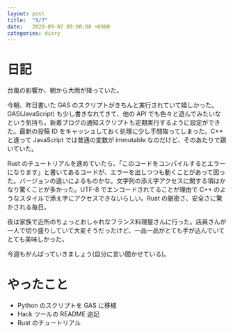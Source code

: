 ```yaml
---
layout: post
title:  "9/7"
date:   2020-09-07 09:00:00 +0900
categories: diary
---
```

# 日記

台風の影響か、朝から大雨が降っていた。

今朝、昨日書いた GAS のスクリプトがきちんと実行されていて嬉しかった。GAS(JavaScript) も少し書きなれてきて、他の API でも色々と遊んでみたいなという気持ち。新着ブログの通知スクリプトも定期実行するように設定ができた。最新の投稿 ID をキャッシュしておく処理に少し手間取ってしまった。C++ と違って JavaScript では普通の変数が immutable なのだけど、そのあたりで躓いていた。

Rust のチュートリアルを進めていたら、「このコードをコンパイルするとエラーになります」と書いてあるコードが、エラーを出しつつも動くことがあって困った。バージョンの違いによるものかな。文字列の添え字アクセスに関する項はかなり驚くことが多かった。UTF-8 でエンコードされてることが理由で C++ のようなスタイルで添え字にアクセスできないらしい。Rust の厳密さ、安全さに驚かされる毎日。

夜は家族で近所のちょっとおしゃれなフランス料理屋さんに行った。店員さんが一人で切り盛りしていて大変そうだったけど、一品一品がとても手が込んでいてとても美味しかった。

今週もがんばっていきましょう(自分に言い聞かせている)。

# やったこと

- Python のスクリプトを GAS に移植
- Hack ツールの README 追記
- Rust のチュートリアル

